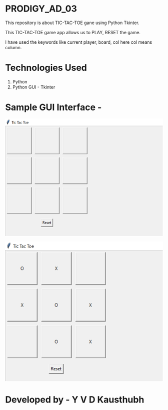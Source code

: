 # PRODIGY_AD_03

This repository is about TIC-TAC-TOE gane using Python Tkinter.

This TIC-TAC-TOE game app allows us to PLAY, RESET the game. 

I have used the keywords like current player, board, col here col means column.
# Technologies Used

1. Python
2. Python GUI - Tkinter

# Sample GUI Interface - 

![alt text](https://github.com/YVDKausthubh18/PRODIGY_AD_04/blob/main/tic%20tac%20toe.PNG)

![alt text](https://github.com/YVDKausthubh18/PRODIGY_AD_04/blob/main/xo.PNG)

# Developed by - Y V D Kausthubh
